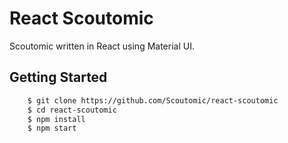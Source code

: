 # React Scoutomic

Scoutomic written in React using Material UI.

## Getting Started

```bash
	$ git clone https://github.com/Scoutomic/react-scoutomic
	$ cd react-scoutomic
	$ npm install
	$ npm start
```
